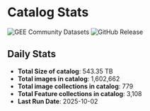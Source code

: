 # Catalog Stats

![GEE Community Datasets](https://img.shields.io/endpoint?url=https://gist.githubusercontent.com/samapriya/34bc0c1280d475d3a69e3b60a706226e/raw/community.json)
![GitHub Release](https://img.shields.io/github/v/release/samapriya/awesome-gee-community-datasets)

## Daily Stats

<!-- START_MARKER -->
* **Total Size of catalog**: 543.35 TB
* **Total images in catalog**: 1,602,662
* **Total image collections in catalog**: 779
* **Total Feature collections in catalog**: 3,108
* **Last Run Date**: 2025-10-02
<!-- END_MARKER -->
